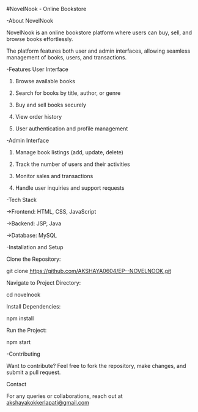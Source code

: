 #NovelNook - Online Bookstore

-About NovelNook

NovelNook is an online bookstore platform where users can buy, sell, and browse books effortlessly.

The platform features both user and admin interfaces, allowing seamless management of books, users, and transactions.

-Features
User Interface

1) Browse available books

2) Search for books by title, author, or genre

3) Buy and sell books securely

4) View order history

5) User authentication and profile management

-Admin Interface

1) Manage book listings (add, update, delete)

2) Track the number of users and their activities

3) Monitor sales and transactions

4) Handle user inquiries and support requests

-Tech Stack

->Frontend: HTML, CSS, JavaScript

->Backend: JSP, Java

->Database: MySQL

-Installation and Setup

Clone the Repository:

git clone https://github.com/AKSHAYA0604/EP--NOVELNOOK.git

Navigate to Project Directory:

cd novelnook

Install Dependencies:

npm install

Run the Project:

npm start

-Contributing

Want to contribute? Feel free to fork the repository, make changes, and submit a pull request.

Contact

For any queries or collaborations, reach out at akshayakokkerlapati@gmail.com
